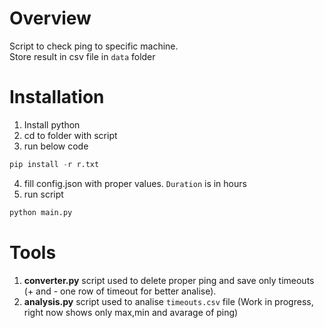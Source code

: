 # Overview
Script to check ping to specific machine.  
Store result in csv file in `data` folder  
# Installation
1. Install python
2. cd to folder with script
3. run below code
```python
pip install -r r.txt
```
4. fill config.json with proper values. `Duration` is in hours
5. run script
```python
python main.py
```
# Tools
1. **converter.py** script used to delete proper ping and save only timeouts (+ and - one row of timeout for better analise).
2. **analysis.py** script used to analise `timeouts.csv` file (Work in progress, right now shows only max,min and avarage of ping)